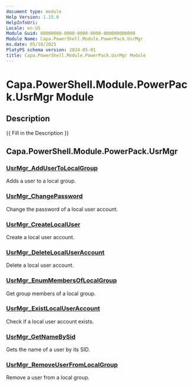 ```yaml
---
document type: module
Help Version: 1.15.0
HelpInfoUri: 
Locale: en-US
Module Guid: 00000000-0000-0000-0000-000000000000
Module Name: Capa.PowerShell.Module.PowerPack.UsrMgr
ms.date: 05/10/2025
PlatyPS schema version: 2024-05-01
title: Capa.PowerShell.Module.PowerPack.UsrMgr Module
---
```


# Capa.PowerShell.Module.PowerPack.UsrMgr Module

## Description

{{ Fill in the Description }}

## Capa.PowerShell.Module.PowerPack.UsrMgr

### [UsrMgr_AddUserToLocalGroup](UsrMgr_AddUserToLocalGroup.md)

Adds a user to a local group.

### [UsrMgr_ChangePassword](UsrMgr_ChangePassword.md)

Change the password of a local user account.

### [UsrMgr_CreateLocalUser](UsrMgr_CreateLocalUser.md)

Create a local user account.

### [UsrMgr_DeleteLocalUserAccount](UsrMgr_DeleteLocalUserAccount.md)

Delete a local user account.

### [UsrMgr_EnumMembersOfLocalGroup](UsrMgr_EnumMembersOfLocalGroup.md)

Get group members of a local group.

### [UsrMgr_ExistLocalUserAccount](UsrMgr_ExistLocalUserAccount.md)

Check if a local user account exists.

### [UsrMgr_GetNameBySid](UsrMgr_GetNameBySid.md)

Gets the name of a user by its SID.

### [UsrMgr_RemoveUserFromLocalGroup](UsrMgr_RemoveUserFromLocalGroup.md)

Remove a user from a local group.

